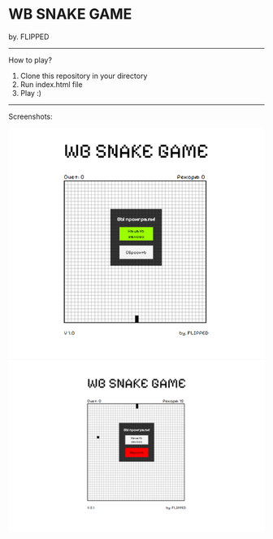 <h1>WB SNAKE GAME</h1>
<p>by. FLIPPED</p>

---

How to play?
1. Clone this repository in your directory
2. Run index.html file
3. Play :)

---

Screenshots:

![img.png](screenshots%2Fimg.png)
![img_1.png](screenshots%2Fimg_1.png)